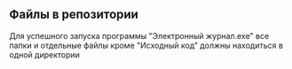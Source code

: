## Файлы в репозитории
Для успешного запуска программы "Электронный журнал.exe" все папки и отдельные файлы кроме "Исходный код" должны находиться в одной директории
